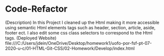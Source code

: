 # Code-Refactor
(Description)
In this Project I cleaned up the Html making it more accessible using semantic Html elements tags such as header, section, article, aside, footer ect. I also edit some css class selectors to correspond to the Html tags.
(Deployed Website) 
file:///C:/Users/jdein/OneDrive/Desktop/homework1/uofo-por-fsf-pt-07-2020-u-c/01-HTML-Git-CSS/02-Homework/Develop/index.html

